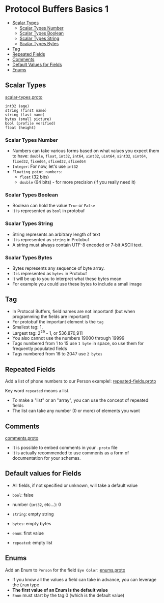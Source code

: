 # Protocol Buffers Basics 1

* [Scalar Types](#scalar-types)
    * [Scalar Types Number](#scalar-types-number)
    * [Scalar Types Boolean](#scalar-types-boolean)
    * [Scalar Types String](#scalar-types-string)
    * [Scalar Types Bytes](#scalar-types-bytes)
* [Tag](#tag)
* [Repeated Fields](#repeated-fields)
* [Comments](#comments)
* [Default Values for Fields](#default-values-for-fields)
* [Enums](#enums)

## Scalar Types

[scalar-types.proto](https://github.com/mer-study-microservices/protocol-buffers/blob/master/basics-1/scalar-types.proto)

```
int32 (age)
string (first name)
string (last name)
bytes (small picture)
bool (profile verified)
float (height)
```


### Scalar Types Number

* Numbers can take various forms based on what values you expect them to have: `double`, `float`, `int32`, `int64`, `uint32`, `uint64`, `sint32`, `sint64`, `fixed32`, `fixed64`, `sfixed32`, `sfixed64`
* `Integer`: For now, let's use `int32`
* `Floating point numbers`:
	* `float` (32 bits)
	* `double` (64 bits) - for more precision (if you really need it)

### Scalar Types Boolean

* Boolean can hold the value `True` or `False`
* It is represented as `bool` in protobuf

### Scalar Types String

* String represents an arbitrary length of text 
* It is represented as `string` in Protobuf
* A string must always contain UTF-8 encoded or 7-bit ASCII text. 

### Scalar Types Bytes

* Bytes represents any sequence of byte array. 
* It is represented as `bytes` in Protobuf
* It will be up to you to interpret what these bytes mean 
* For example you could use these bytes to include a small image 

## Tag

* In Protocol Buffers, field names are not important! (but when programming the fields are important)
* For protobuf the important element is the `tag`
* Smallest tag: 1,
* Largest tag: 2<sup>29</sup> - 1, or 536,870,911
* You also cannot use the numbers 19000 through 19999
* Tags numbered from 1 to 15 use `1 byte` in space, so use them for frequently populated fields 
* Tags numbered from 16 to 2047 use `2 bytes`

## Repeated Fields

Add a list of phone numbers to our Person example!: [repeated-fields.proto](https://github.com/mer-study-microservices/protocol-buffers/blob/master/basics-1/repeated-fields.proto)

Key word `repeated` means a list. 

* To make a "list" or an "array", you can use the concept of repeated fields
* The list can take any number (0 or more) of elements you want 

## Comments

[comments.proto](https://github.com/mer-study-microservices/protocol-buffers/blob/master/basics-1/comments.proto)

* It is possible to embed comments in your `.proto` file 
* It is actually recommended to use comments as a form of documentation for your schemas.

## Default values for Fields

* All fields, if not specified or unknown, will take a default value 

* `bool`: false
* number (`int32`, etc...): 0
* `string`: empty string
* `bytes`: empty bytes
* `enum`: first value
* `repeated`: empty list

## Enums

Add an Enum to `Person` for the field `Eye Color`: [enums.proto](https://github.com/mer-study-microservices/protocol-buffers/blob/master/basics-1/enums.proto)

* If you know all the values a field can take in advance, you can leverage the `Enum` type
* **The first value of an Enum is the default value**
* `Enum` must start by the tag 0 (which is the default value)